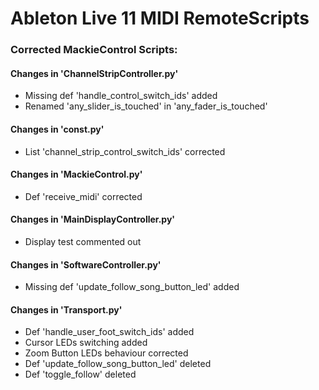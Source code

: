 # Ableton Live 11 MIDI RemoteScripts

### Corrected MackieControl Scripts:

#### Changes in 'ChannelStripController.py'

* Missing def 'handle_control_switch_ids' added
* Renamed 'any_slider_is_touched' in 'any_fader_is_touched'

#### Changes in 'const.py'

* List 'channel_strip_control_switch_ids' corrected

#### Changes in 'MackieControl.py'

* Def 'receive_midi' corrected

#### Changes in 'MainDisplayController.py'

* Display test commented out

#### Changes in 'SoftwareController.py'

* Missing def 'update_follow_song_button_led' added

#### Changes in 'Transport.py'

* Def 'handle_user_foot_switch_ids' added
* Cursor LEDs switching added
* Zoom Button LEDs behaviour corrected
* Def 'update_follow_song_button_led' deleted
* Def 'toggle_follow' deleted
